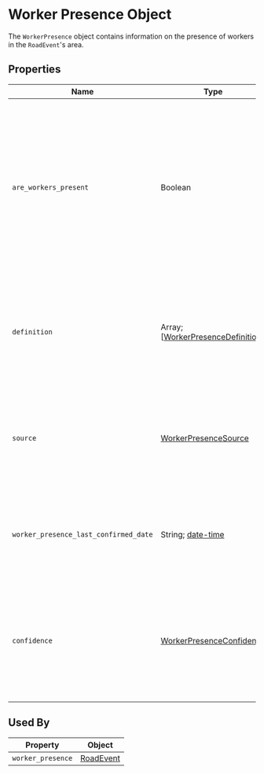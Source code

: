 # Worker Presence Object
The `WorkerPresence` object contains information on the presence of workers in the `RoadEvent`'s area.

## Properties
Name | Type | Description | Conformance | Notes
--- | --- | --- | --- | ---
`are_workers_present` | Boolean | Whether workers are present in the work zone event area. This value should be set in accordance with the definition provided in the `definition` property if it is provided. | Required | 
`definition` | Array; \[[WorkerPresenceDefinition](/spec-content/enumerated-types/WorkerPresenceDefinition.md)\] | A list of situations in which workers are considered to be present in the jurisdiction of the data provider. | Optional
`source` | [WorkerPresenceSource](/spec-content/enumerated-types/WorkerPresenceSource.md) | Data source providing information on whether workers are present in the work zone event area. | Optional | 
`worker_presence_last_confirmed_date` | String; [date-time](https://tools.ietf.org/html/draft-handrews-json-schema-validation-01#section-7.3.1) | Date and time at which the presence of workers was last confirmed using the `source`. | Optional | All datetime formats shall follow [RFC 3339 Section 5.6](https://tools.ietf.org/html/rfc3339#section-5.6).
`confidence` | [WorkerPresenceConfidence](/spec-content/enumerated-types/WorkerPresenceConfidence.md) | The data producer’s confidence in workers being present in the work zone event area at the time of feed publication. | Optional | 

## Used By
Property | Object
--- | ---
`worker_presence` | [RoadEvent](/spec-content/objects/RoadEvent.md)
